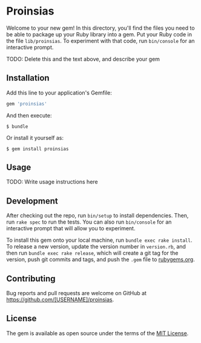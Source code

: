 # Proinsias

Welcome to your new gem! In this directory, you'll find the files you need to be able to package up your Ruby library into a gem. Put your Ruby code in the file `lib/proinsias`. To experiment with that code, run `bin/console` for an interactive prompt.

TODO: Delete this and the text above, and describe your gem

## Installation

Add this line to your application's Gemfile:

```ruby
gem 'proinsias'
```

And then execute:

    $ bundle

Or install it yourself as:

    $ gem install proinsias

## Usage

TODO: Write usage instructions here

## Development

After checking out the repo, run `bin/setup` to install dependencies. Then, run `rake spec` to run the tests. You can also run `bin/console` for an interactive prompt that will allow you to experiment.

To install this gem onto your local machine, run `bundle exec rake install`. To release a new version, update the version number in `version.rb`, and then run `bundle exec rake release`, which will create a git tag for the version, push git commits and tags, and push the `.gem` file to [rubygems.org](https://rubygems.org).

## Contributing

Bug reports and pull requests are welcome on GitHub at https://github.com/[USERNAME]/proinsias.

## License

The gem is available as open source under the terms of the [MIT License](https://opensource.org/licenses/MIT).
